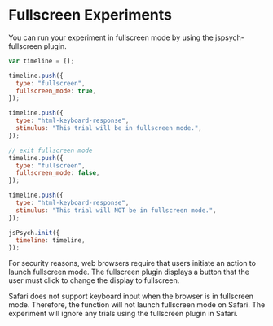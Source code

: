 # Fullscreen Experiments

You can run your experiment in fullscreen mode by using the jspsych-fullscreen plugin.

```javascript
var timeline = [];

timeline.push({
  type: "fullscreen",
  fullscreen_mode: true,
});

timeline.push({
  type: "html-keyboard-response",
  stimulus: "This trial will be in fullscreen mode.",
});

// exit fullscreen mode
timeline.push({
  type: "fullscreen",
  fullscreen_mode: false,
});

timeline.push({
  type: "html-keyboard-response",
  stimulus: "This trial will NOT be in fullscreen mode.",
});

jsPsych.init({
  timeline: timeline,
});
```

For security reasons, web browsers require that users initiate an action to launch fullscreen mode. The fullscreen plugin displays a button that the user must click to change the display to fullscreen.

Safari does not support keyboard input when the browser is in fullscreen mode. Therefore, the function will not launch fullscreen mode on Safari. The experiment will ignore any trials using the fullscreen plugin in Safari.
